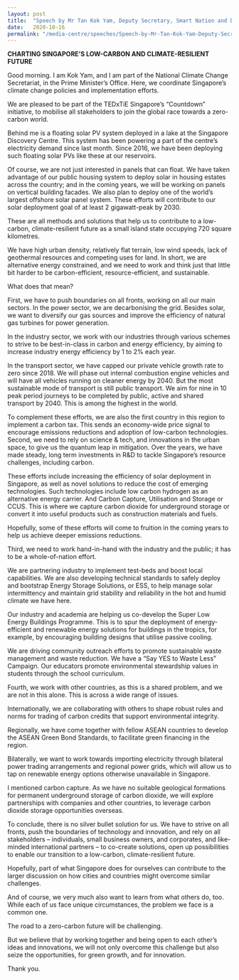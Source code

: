 ```yaml
---
layout: post
title:  "Speech by Mr Tan Kok Yam, Deputy Secretary, Smart Nation and Digital Government, and Strategy Group, Prime Minister’s Office at the TedxTiESG Countdown 2020"
date:   2020-10-16
permalink: "/media-centre/speeches/Speech-by-Mr-Tan-Kok-Yam-Deputy-Secretary-Smart-Nation-and-Digital-Government-and-Strategy-Group-Prime-Ministers-Office-at-the-TedxTiESG-Countdown-2020"
---
```


**CHARTING SINGAPORE’S LOW-CARBON AND CLIMATE-RESILIENT FUTURE**

Good morning. I am Kok Yam, and I am part of the National Climate Change Secretariat, in the Prime Minister’s Office. Here, we coordinate Singapore’s climate change policies and implementation efforts.  

We are pleased to be part of the TEDxTiE Singapore’s “Countdown” initiative, to mobilise all stakeholders to join the global race towards a zero-carbon world.

Behind me is a floating solar PV system deployed in a lake at the Singapore Discovery Centre. This system has been powering a part of the centre’s electricity demand since last month. Since 2016, we have been deploying such floating solar PVs like these at our reservoirs. 

Of course, we are not just interested in panels that can float. We have taken advantage of our public housing system to deploy solar in housing estates across the country; and in the coming years, we will be working on panels on vertical building facades. We also plan to deploy one of the world’s largest offshore solar panel system. These efforts will contribute to our solar deployment goal of at least 2 gigawatt-peak by 2030. 

These are all methods and solutions that help us to contribute to a low-carbon, climate-resilient future as a small island state occupying 720 square kilometres. 

We have high urban density, relatively flat terrain, low wind speeds, lack of geothermal resources and competing uses for land. In short, we are alternative energy constrained, and we need to work and think just that little bit harder to be carbon-efficient, resource-efficient, and sustainable. 

What does that mean?

First, we have to push boundaries on all fronts, working on all our main sectors. In the power sector, we are decarbonising the grid. Besides solar, we want to diversify our gas sources and improve the efficiency of natural gas turbines for power generation.

In the industry sector, we work with our industries through various schemes to strive to be best-in-class in carbon and energy efficiency, by aiming to increase industry energy efficiency by 1 to 2% each year.

In the transport sector, we have capped our private vehicle growth rate to zero since 2018. We will phase out internal combustion engine vehicles and will have all vehicles running on cleaner energy by 2040. But the most sustainable mode of transport is still public transport. We aim for nine in 10 peak period journeys to be completed by public, active and shared transport by 2040. This is among the highest in the world.  

To complement these efforts, we are also the first country in this region to implement a carbon tax. This sends an economy-wide price signal to encourage emissions reductions and adoption of low-carbon technologies. 
Second, we need to rely on science & tech, and innovations in the urban space, to give us the quantum leap in mitigation. Over the years, we have made steady, long term investments in R&D to tackle Singapore’s resource challenges, including carbon. 

These efforts include increasing the efficiency of solar deployment in Singapore, as well as novel solutions to reduce the cost of emerging technologies. Such technologies include low carbon hydrogen as an alternative energy carrier. And Carbon Capture, Utilisation and Storage or CCUS. This is where we capture carbon dioxide for underground storage or convert it into useful products such as construction materials and fuels. 

Hopefully, some of these efforts will come to fruition in the coming years to help us achieve deeper emissions reductions.

Third, we need to work hand-in-hand with the industry and the public; it has to be a whole-of-nation effort.

We are partnering industry to implement test-beds and boost local capabilities. We are also developing technical standards to safely deploy and bootstrap Energy Storage Solutions, or ESS, to help manage solar intermittency and maintain grid stability and reliability in the hot and humid climate we have here.

Our industry and academia are helping us co-develop the Super Low Energy Buildings Programme. This is to spur the deployment of energy-efficient and renewable energy solutions for buildings in the tropics, for example, by encouraging building designs that utilise passive cooling.

We are driving community outreach efforts to promote sustainable waste management and waste reduction. We have a “Say YES to Waste Less” Campaign. Our educators promote environmental stewardship values in students through the school curriculum.

Fourth, we work with other countries, as this is a shared problem, and we are not in this alone. This is across a wide range of issues.

Internationally, we are collaborating with others to shape robust rules and norms for trading of carbon credits that support environmental integrity.

Regionally, we have come together with fellow ASEAN countries to develop the ASEAN Green Bond Standards, to facilitate green financing in the region.

Bilaterally, we want to work towards importing electricity through bilateral power trading arrangements and regional power grids, which will allow us to tap on renewable energy options otherwise unavailable in Singapore. 

I mentioned carbon capture. As we have no suitable geological formations for permanent underground storage of carbon dioxide, we will explore partnerships with companies and other countries, to leverage carbon dioxide storage opportunities overseas.

To conclude, there is no silver bullet solution for us. We have to strive on all fronts, push the boundaries of technology and innovation, and rely on all stakeholders – individuals, small business owners, and corporates, and like-minded international partners – to co-create solutions, open up possibilities to enable our transition to a low-carbon, climate-resilient future. 

Hopefully, part of what Singapore does for ourselves can contribute to the larger discussion on how cities and countries might overcome similar challenges. 

And of course, we very much also want to learn from what others do, too. While each of us face unique circumstances, the problem we face is a common one. 

The road to a zero-carbon future will be challenging. 

But we believe that by working together and being open to each other’s ideas and innovations, we will not only overcome this challenge but also seize the opportunities, for green growth, and for innovation.

Thank you.  
